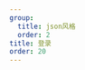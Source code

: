 ```yaml
---
group:
  title: json风格
  order: 2
title: 登录
order: 20
---
```


<code src='../../../src/examples/02-login.tsx' ></code>
